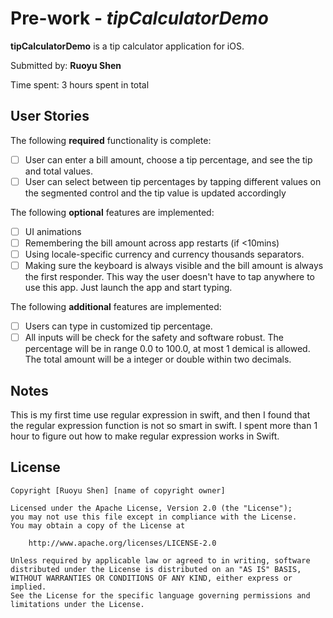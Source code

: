 # Pre-work - *tipCalculatorDemo*

**tipCalculatorDemo** is a tip calculator application for iOS.

Submitted by: **Ruoyu Shen**

Time spent: 3 hours spent in total

## User Stories

The following **required** functionality is complete:

* [ ] User can enter a bill amount, choose a tip percentage, and see the tip and total values.
* [ ] User can select between tip percentages by tapping different values on the segmented control and the tip value is updated accordingly

The following **optional** features are implemented:

* [ ] UI animations
* [ ] Remembering the bill amount across app restarts (if <10mins)
* [ ] Using locale-specific currency and currency thousands separators.
* [ ] Making sure the keyboard is always visible and the bill amount is always the first responder. This way the user doesn't have to tap anywhere to use this app. Just launch the app and start typing.

The following **additional** features are implemented:

* [ ] Users can type in customized tip percentage.
* [ ] All inputs will be check for the safety and software robust. The percentage will be in range 0.0 to 100.0, at most 1 demical is allowed. The total amount will be a integer or double within two decimals.

## Notes

This is my first time use regular expression in swift, and then I found that the regular expression function is not so smart in swift. I spent more than 1 hour to figure out how to make regular expression works in Swift.

## License

    Copyright [Ruoyu Shen] [name of copyright owner]

    Licensed under the Apache License, Version 2.0 (the "License");
    you may not use this file except in compliance with the License.
    You may obtain a copy of the License at

        http://www.apache.org/licenses/LICENSE-2.0

    Unless required by applicable law or agreed to in writing, software
    distributed under the License is distributed on an "AS IS" BASIS,
    WITHOUT WARRANTIES OR CONDITIONS OF ANY KIND, either express or implied.
    See the License for the specific language governing permissions and
    limitations under the License.
